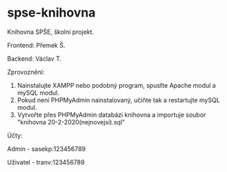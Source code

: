# spse-knihovna
Knihovna SPŠE, školní projekt.

Frontend: Přemek Š.

Backend: Václav T. 

Zprovoznění:
1) Nainstalujte XAMPP nebo podobný program, spusťte Apache modul a mySQL modul.
2) Pokud není PHPMyAdmin nainstalovaný, učiňte tak a restartujte mySQL modul.
3) Vytvořte přes PHPMyAdmin databázi knihovna a importuje soubor "knihovna 20-2-2020(nejnovejsi).sql"

Účty:

Admin - sasekp:123456789

Uživatel - tranv:123456789
